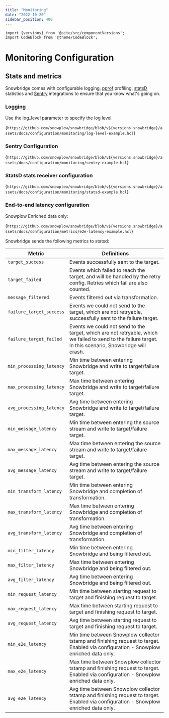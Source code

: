 ```yaml
---
title: "Monitoring"
date: "2022-10-20"
sidebar_position: 400
---
```


```mdx-code-block
import {versions} from '@site/src/componentVersions';
import CodeBlock from '@theme/CodeBlock';
```

# Monitoring Configuration

## Stats and metrics

Snowbridge comes with configurable logging, [pprof](https://github.com/google/pprof) profiling, [statsD](https://www.datadoghq.com/statsd-monitoring) statistics and [Sentry](https://sentry.io/welcome/) integrations to ensure that you know what's going on.

### Logging

Use the log_level parameter to specify the log level.

<CodeBlock language="hcl" reference>{`
https://github.com/snowplow/snowbridge/blob/v${versions.snowbridge}/assets/docs/configuration/monitoring/log-level-example.hcl
`}</CodeBlock>

### Sentry Configuration

<CodeBlock language="hcl" reference>{`
https://github.com/snowplow/snowbridge/blob/v${versions.snowbridge}/assets/docs/configuration/monitoring/sentry-example.hcl
`}</CodeBlock>

### StatsD stats receiver configuration

<CodeBlock language="hcl" reference>{`
https://github.com/snowplow/snowbridge/blob/v${versions.snowbridge}/assets/docs/configuration/monitoring/statsd-example.hcl
`}</CodeBlock>

### End-to-end latency configuration

Snowplow Enriched data only:

<CodeBlock language="hcl" reference>{`
https://github.com/snowplow/snowbridge/blob/v${versions.snowbridge}/assets/docs/configuration/metrics/e2e-latency-example.hcl
`}</CodeBlock>

Snowbridge sends the following metrics to statsd:

| Metric                   | Definitions                                                                                                                                             |
|--------------------------|---------------------------------------------------------------------------------------------------------------------------------------------------------|
| `target_success`         | Events successfully sent to the target.                                                                                                                 |
| `target_failed`          | Events which failed to reach the target, and will be handled by the retry config. Retries which fail are also counted.                                   |
| `message_filtered`       | Events filtered out via transformation.                                                                                                                 |
| `failure_target_success` | Events we could not send to the target, which are not retryable, successfully sent to the failure target.                                               |
| `failure_target_failed`  | Events we could not send to the target, which are not retryable, which we failed to send to the failure target. In this scenario, Snowbridge will crash. |
| `min_processing_latency` | Min time between entering Snowbridge and write to target/failure target.                                                                                |
| `max_processing_latency` | Max time between entering Snowbridge and write to target/failure target.                                                                                |
| `avg_processing_latency` | Avg time between entering Snowbridge and write to target/failure target.                                                                                |
| `min_message_latency`    | Min time between entering the source stream and write to target/failure target.                                                                         |
| `max_message_latency`    | Max time between entering the source stream and write to target/failure target.                                                                         |
| `avg_message_latency`    | Avg time between entering the source stream and write to target/failure target.                                                                         |
| `min_transform_latency`  | Min time between entering Snowbridge and completion of transformation.                                                                                   |
| `max_transform_latency`  | Max time between entering Snowbridge and completion of transformation.                                                                                   |
| `avg_transform_latency`  | Avg time between entering Snowbridge and completion of transformation.                                                                                   |
| `min_filter_latency`     | Min time between entering Snowbridge and being filtered out.                                                                                             |
| `max_filter_latency`     | Max time between entering Snowbridge and being filtered out.                                                                                             |
| `avg_filter_latency`     | Avg time between entering Snowbridge and being filtered out.                                                                                             |
| `min_request_latency`    | Min time between starting request to target and finishing request to target.                                                                             |
| `max_request_latency`    | Max time between starting request to target and finishing request to target.                                                                             |
| `avg_request_latency`    | Avg time between starting request to target and finishing request to target.                                                                             |
| `min_e2e_latency`    | Min time between Snowplow collector tstamp and finishing request to target. Enabled via configuration - Snowplow enriched data only.                                                                           |
| `max_e2e_latency`    | Max time between Snowplow collector tstamp and finishing request to target. Enabled via configuration - Snowplow enriched data only.                                                                             |
| `avg_e2e_latency`    | Avg time between Snowplow collector tstamp and finishing request to target. Enabled via configuration - Snowplow enriched data only.    |
